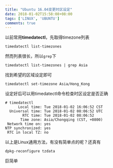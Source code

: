 ```yaml
---
title: "Ubuntu 16.04变更时区设定"
date: 2018-01-02T15:58:08+08:00
tags: ['LINUX', 'UBUNTU']
comments: true
---
```


以前常用**timedatectl**，先取得timezone列表

`timedatectl list-timezones`

然而列表很长，所以`grep`下

`timedatectl list-timezones | grep Asia`

找到希望的区域设定即可

`timedatectl set-timezone Asia/Hong_Kong`

设定好后可以用timedatectl命令检查时区设定是否正确

```shell
# timedatectl 
      Local time: Tue 2018-01-02 16:06:52 CST
  Universal time: Tue 2018-01-02 08:06:52 UTC
        RTC time: Tue 2018-01-02 08:06:52
       Time zone: Asia/Chongqing (CST, +0800)
 Network time on: yes
NTP synchronized: yes
 RTC in local TZ: no
```

以上是Linux通用方法，有没有简单点的呢？还真有

`dpkg-reconfigure tzdata`

巨简单
